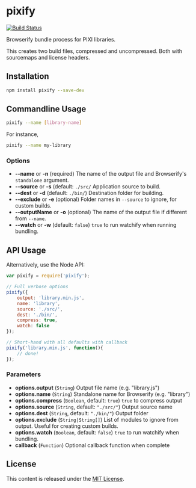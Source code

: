 # pixify

[![Build Status](https://travis-ci.org/pixijs/pixify.svg?branch=master)](https://travis-ci.org/pixijs/pixify)

Browserify bundle process for PIXI libraries.

This creates two build files, compressed and uncompressed. Both with sourcemaps and license headers. 

## Installation

```bash
npm install pixify --save-dev
```

## Commandline Usage

```bash
pixify --name [library-name]
```

For instance, 
```bash
pixify --name my-library
```

### Options

* **--name** or **-n** (required) The name of the output file and Browserify's `standalone` argument. 
* **--source** or **-s** (default: `./src/` Application source to build. 
* **--dest** or **-d** (default: `./bin/`) Destination folder for building.
* **--exclude** or **-e** (optional) Folder names in `--source` to ignore, for custom builds.
* **--outputName** or **-o** (optional) The name of the output file if different from `--name`. 
* **--watch** or **-w** (default: `false`) `true` to run watchify when running bundling.

## API Usage

Alternatively, use the Node API:

```js
var pixify = require('pixify');

// Full verbose options
pixify({
	output: 'library.min.js',
	name: 'library',
    source: './src/', 
    dest: './bin/',
    compress: true,
    watch: false
});

// Short-hand with all defaults with callback
pixify('library.min.js', function(){
    // done!
});
```

### Parameters

* **options.output** (`String`) Output file name (e.g. "library.js")
* **options.name** (`String`) Standalone name for Browserify (e.g. "library")
* **options.compress** (`Boolean`, default: `true`) `true` to compress output
* **options.source** (`String`, default: `"./src/"`) Output source name
* **options.dest** (`String`, default: `"./bin/"`) Output folder 
* **options.exclude** (`String|String[]`)  List of modules to ignore from output. Useful for creating custom builds.
* **options.watch** (`Boolean`, default: `false`)  `true` to run watchify when bundling.
* **callback** (`Function`) Optional callback function when complete

## License

This content is released under the [MIT License](http://opensource.org/licenses/MIT).
